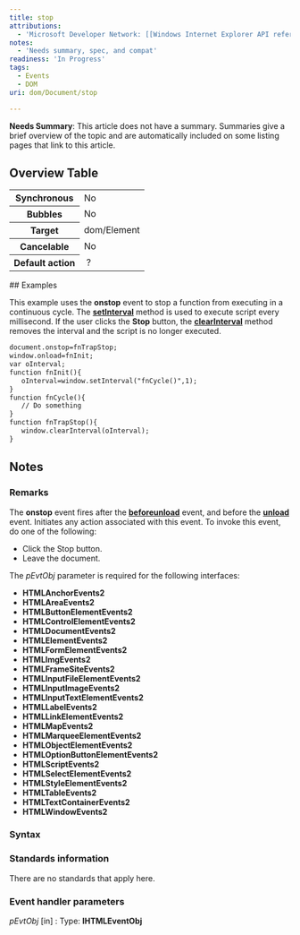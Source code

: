 ```yaml
---
title: stop
attributions:
  - 'Microsoft Developer Network: [[Windows Internet Explorer API reference](http://msdn.microsoft.com/en-us/library/ie/hh828809%28v=vs.85%29.aspx) Article]'
notes:
  - 'Needs summary, spec, and compat'
readiness: 'In Progress'
tags:
  - Events
  - DOM
uri: dom/Document/stop

---
```

**Needs Summary**: This article does not have a summary. Summaries give a brief overview of the topic and are automatically included on some listing pages that link to this article.

## Overview Table

<table class="wikitable">
<tr>
<th>
Synchronous

</th>
<td>
No

</td>
</tr>
<tr>
<th>
Bubbles

</th>
<td>
No

</td>
</tr>
<tr>
<th>
Target

</th>
<td>
dom/Element

</td>
</tr>
<tr>
<th>
Cancelable

</th>
<td>
No

</td>
</tr>
<tr>
<th>
Default action

</th>
<td>
 ?

</td>
</tr>
</table>
## Examples

This example uses the **onstop** event to stop a function from executing in a continuous cycle. The [**setInterval**](/dom/Window/setInterval) method is used to execute script every millisecond. If the user clicks the **Stop** button, the [**clearInterval**](/dom/Window/clearInterval) method removes the interval and the script is no longer executed.

``` html
document.onstop=fnTrapStop;
window.onload=fnInit;
var oInterval;
function fnInit(){
   oInterval=window.setInterval("fnCycle()",1);
}
function fnCycle(){
   // Do something
}
function fnTrapStop(){
   window.clearInterval(oInterval);
}
```

## Notes

### Remarks

The **onstop** event fires after the [**beforeunload**](/dom/Event/beforeunload) event, and before the [**unload**](/dom/Element/unload) event. Initiates any action associated with this event. To invoke this event, do one of the following:

-   Click the Stop button.
-   Leave the document.

The *pEvtObj* parameter is required for the following interfaces:

-   **HTMLAnchorEvents2**
-   **HTMLAreaEvents2**
-   **HTMLButtonElementEvents2**
-   **HTMLControlElementEvents2**
-   **HTMLDocumentEvents2**
-   **HTMLElementEvents2**
-   **HTMLFormElementEvents2**
-   **HTMLImgEvents2**
-   **HTMLFrameSiteEvents2**
-   **HTMLInputFileElementEvents2**
-   **HTMLInputImageEvents2**
-   **HTMLInputTextElementEvents2**
-   **HTMLLabelEvents2**
-   **HTMLLinkElementEvents2**
-   **HTMLMapEvents2**
-   **HTMLMarqueeElementEvents2**
-   **HTMLObjectElementEvents2**
-   **HTMLOptionButtonElementEvents2**
-   **HTMLScriptEvents2**
-   **HTMLSelectElementEvents2**
-   **HTMLStyleElementEvents2**
-   **HTMLTableEvents2**
-   **HTMLTextContainerEvents2**
-   **HTMLWindowEvents2**

### Syntax

### Standards information

There are no standards that apply here.

### Event handler parameters

*pEvtObj* [in]
:   Type: ****IHTMLEventObj****
